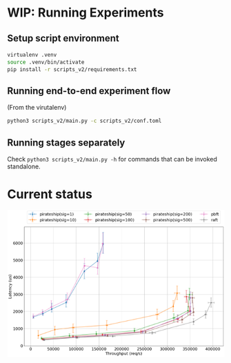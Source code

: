# WIP: Running Experiments

## Setup script environment

```bash
virtualenv .venv
source .venv/bin/activate
pip install -r scripts_v2/requirements.txt
```

## Running end-to-end experiment flow

(From the virutalenv)

```bash
python3 scripts_v2/main.py -c scripts_v2/conf.toml
```

## Running stages separately

Check `python3 scripts_v2/main.py -h` for commands that can be invoked standalone.

# Current status

![Performance of Pirateship wrt other protocols; Non-TEE and LAN setup](perf.png)
